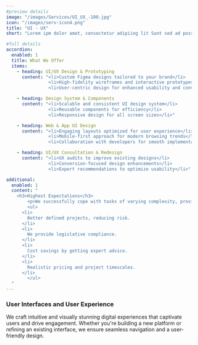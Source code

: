 ```yaml
---
#preview details
image: "/images/Services/UI_UX_-100.jpg"
icon: "/images/serv-icon4.png"
title: "UI - UX"
short: "Lorem ipm dolor amet, consectetur adipiing lit Sunt sed ad possimus ils magnam maores."

#full details
accordion:
  enabled: 1
  title: What We Offer
  items:
    - heading: UI/UX Design & Prototyping
      content: "<li>Custom Figma designs tailored to your brand</li> 
                <li>High-fidelity wireframes and interactive prototypes</li>
                <li>User-centric design for enhanced usability and conversions</li>"

    - heading: Design System & Components
      content: "<li>Scalable and consistent UI design system</li> 
                <li>Reusable components for efficiency</li>
                <li>Responsive design for all screen sizes</li>"

    - heading: Web & App UI Design
      content: "<li>Engaging layouts optimized for user experience</li> 
                <li>Mobile-first approach for modern browsing trends</li>
                <li>Collaboration with developers for smooth implementation</li>"

    - heading: UI/UX Consultation & Redesign
      content: "<li>UX audits to improve existing designs</li> 
                <li>Conversion-focused design enhancements</li>
                <li>Expert recommendations to optimize usability</li>"

additional:
  enabled: 1
  content: "
    <h3>Highest Expectations</h3>
		<p>We successfully cope with tasks of varying complexity, provide longterm guarantees and regularly master new technologies. Our portfolio includes <span style='text-decoration: underline;'>dozens of successfully</span> completed projects of houses of different stores, with high–quality finishes and good repairs.</p>
		<ul>
      <li>
        Better defined projects, reducing risk.
      </li>
      <li>
        We provide legislative compliance.
      </li>
      <li>
        Cost savings by getting expert advice.
      </li>
      <li>
        Realistic pricing and project timescales.
      </li>
		</ul>
  "
---
```


### User Interfaces and User Experience

We craft intuitive and visually stunning digital experiences that captivate users and drive engagement. Whether you're building a new platform or refining an existing interface, we ensure seamless navigation and a user-friendly design.